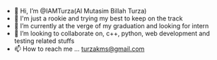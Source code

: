 - 👋 Hi, I’m @IAMTurza(Al Mutasim Billah Turza)
- 👀 I'm just a rookie and trying my best to keep on the track
- 🌱 I’m currently at the verge of my graduation and looking for intern
- 💞️ I’m looking to collaborate on, c++, python, web development and testing related stuffs
- 📫 How to reach me ... turzakms@gmail.com 


<!---
IAMTurza/IAMTurza is a ✨ special ✨ repository because its `README.md` (this file) appears on your GitHub profile.
You can click the Preview link to take a look at your changes.
--->
